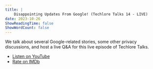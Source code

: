 ```yaml
---
title: |
    Disappointing Updates From Google! (Techlore Talks 14 - LIVE)
date: 2023-10-26
ShowReadingTime: false
ShowWordCount: false
---
```


We talk about several Google-related stories, some other privacy discussions, and host a live Q&A for this live episode of Techlore Talks.

- [Listen on YouTube](https://www.youtube.com/watch?v=Ft5CTWb3TTw)
- [Rate on IMDb](https://www.imdb.com/title/tt29032637/)
